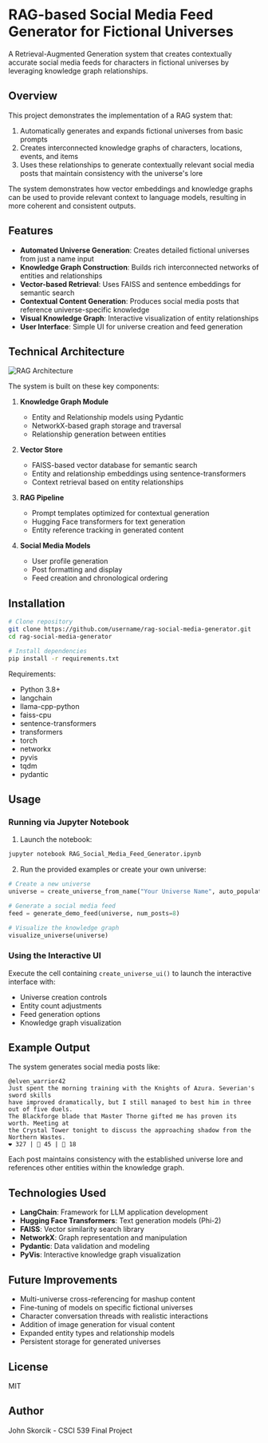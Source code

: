# RAG-based Social Media Feed Generator for Fictional Universes

A Retrieval-Augmented Generation system that creates contextually accurate social media feeds for characters in fictional universes by leveraging knowledge graph relationships.

## Overview

This project demonstrates the implementation of a RAG system that:
1. Automatically generates and expands fictional universes from basic prompts
2. Creates interconnected knowledge graphs of characters, locations, events, and items
3. Uses these relationships to generate contextually relevant social media posts that maintain consistency with the universe's lore

The system demonstrates how vector embeddings and knowledge graphs can be used to provide relevant context to language models, resulting in more coherent and consistent outputs.

## Features

- **Automated Universe Generation**: Creates detailed fictional universes from just a name input
- **Knowledge Graph Construction**: Builds rich interconnected networks of entities and relationships
- **Vector-based Retrieval**: Uses FAISS and sentence embeddings for semantic search
- **Contextual Content Generation**: Produces social media posts that reference universe-specific knowledge
- **Visual Knowledge Graph**: Interactive visualization of entity relationships
- **User Interface**: Simple UI for universe creation and feed generation

## Technical Architecture

![RAG Architecture](https://i.imgur.com/XYZabc.png)

The system is built on these key components:

1. **Knowledge Graph Module**
   - Entity and Relationship models using Pydantic
   - NetworkX-based graph storage and traversal
   - Relationship generation between entities

2. **Vector Store**
   - FAISS-based vector database for semantic search
   - Entity and relationship embeddings using sentence-transformers
   - Context retrieval based on entity relationships

3. **RAG Pipeline**
   - Prompt templates optimized for contextual generation
   - Hugging Face transformers for text generation
   - Entity reference tracking in generated content

4. **Social Media Models**
   - User profile generation
   - Post formatting and display
   - Feed creation and chronological ordering

## Installation

```bash
# Clone repository
git clone https://github.com/username/rag-social-media-generator.git
cd rag-social-media-generator

# Install dependencies
pip install -r requirements.txt
```

Requirements:
- Python 3.8+
- langchain
- llama-cpp-python
- faiss-cpu
- sentence-transformers
- transformers
- torch
- networkx
- pyvis
- tqdm
- pydantic

## Usage

### Running via Jupyter Notebook

1. Launch the notebook:
```bash
jupyter notebook RAG_Social_Media_Feed_Generator.ipynb
```

2. Run the provided examples or create your own universe:

```python
# Create a new universe
universe = create_universe_from_name("Your Universe Name", auto_populate=True)

# Generate a social media feed
feed = generate_demo_feed(universe, num_posts=8)

# Visualize the knowledge graph
visualize_universe(universe)
```

### Using the Interactive UI

Execute the cell containing `create_universe_ui()` to launch the interactive interface with:
- Universe creation controls
- Entity count adjustments
- Feed generation options
- Knowledge graph visualization

## Example Output

The system generates social media posts like:

```
@elven_warrior42
Just spent the morning training with the Knights of Azura. Severian's sword skills 
have improved dramatically, but I still managed to best him in three out of five duels. 
The Blackforge blade that Master Thorne gifted me has proven its worth. Meeting at 
the Crystal Tower tonight to discuss the approaching shadow from the Northern Wastes.
❤️ 327 | 🔄 45 | 💬 18
```

Each post maintains consistency with the established universe lore and references other entities within the knowledge graph.

## Technologies Used

- **LangChain**: Framework for LLM application development
- **Hugging Face Transformers**: Text generation models (Phi-2)
- **FAISS**: Vector similarity search library
- **NetworkX**: Graph representation and manipulation
- **Pydantic**: Data validation and modeling
- **PyVis**: Interactive knowledge graph visualization

## Future Improvements

- Multi-universe cross-referencing for mashup content
- Fine-tuning of models on specific fictional universes
- Character conversation threads with realistic interactions
- Addition of image generation for visual content
- Expanded entity types and relationship models
- Persistent storage for generated universes

## License

MIT

## Author

John Skorcik - CSCI 539 Final Project
